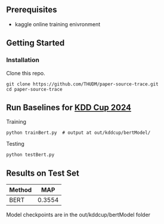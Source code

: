 ## Prerequisites



- kaggle online training enivronment





## Getting Started



### Installation



Clone this repo.

```
git clone https://github.com/THUDM/paper-source-trace.git
cd paper-source-trace
```



## Run Baselines for [KDD Cup 2024](https://www.biendata.xyz/competition/pst_kdd_2024/)



Training

```
python trainBert.py  # output at out/kddcup/bertModel/
```



Testing

```
python testBert.py  
```



## Results on Test Set



| Method | MAP    |
| ------ | ------ |
| BERT   | 0.3554 |



Model checkpoints are in the out/kddcup/bertModel folder